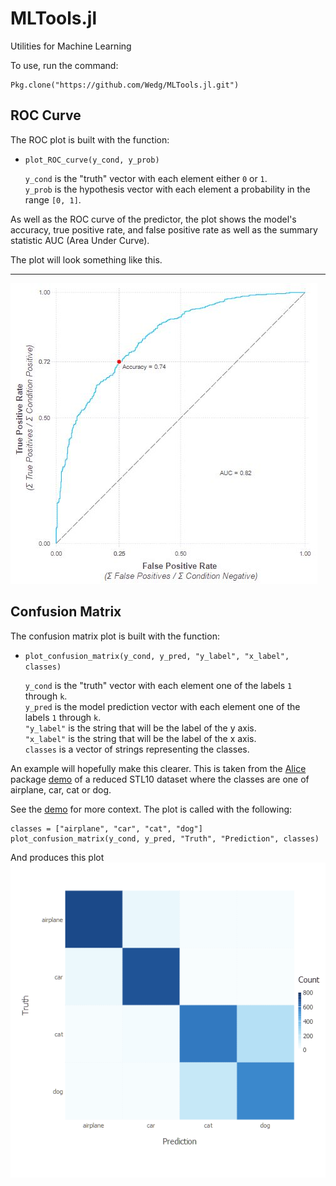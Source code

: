 # MLTools.jl
Utilities for Machine Learning

To use, run the command:
```jlcon
Pkg.clone("https://github.com/Wedg/MLTools.jl.git")
```

## ROC Curve
The ROC plot is built with the function:    
- `plot_ROC_curve(y_cond, y_prob)`

  `y_cond` is the "truth" vector with each element either `0` or `1`.  
  `y_prob` is the hypothesis vector with each element a probability in the range `[0, 1]`.
  
As well as the ROC curve of the predictor, the plot shows the model's accuracy, true positive rate, and false positive rate as well as the summary statistic AUC (Area Under Curve).

The plot will look something like this.
________
![](demo/roc.png)
  
  
## Confusion Matrix
The confusion matrix plot is built with the function:    
- `plot_confusion_matrix(y_cond, y_pred, "y_label", "x_label", classes)`

  `y_cond` is the "truth" vector with each element one of the labels `1` through `k`.  
  `y_pred` is the model prediction vector with each element one of the labels `1` through `k`.  
  `"y_label"` is the string that will be the label of the y axis.  
  `"x_label"` is the string that will be the label of the x axis.  
  `classes` is a vector of strings representing the classes.
  
An example will hopefully make this clearer. This is taken from the [Alice](https://github.com/Wedg/Alice.jl) package [demo](http://htmlpreview.github.io/?https://github.com/Wedg/Alice.jl/blob/master/demo/stl10/Demo_STL10_B_Convolution_and_Pooling.html) of a reduced STL10 dataset where the classes are one of airplane, car, cat or dog.

See the [demo](http://htmlpreview.github.io/?https://github.com/Wedg/Alice.jl/blob/master/demo/stl10/Demo_STL10_B_Convolution_and_Pooling.html) for more context. The plot is called with the following:
```jlcon
classes = ["airplane", "car", "cat", "dog"]
plot_confusion_matrix(y_cond, y_pred, "Truth", "Prediction", classes)
```

And produces this plot
![](demo/cmp.png)
